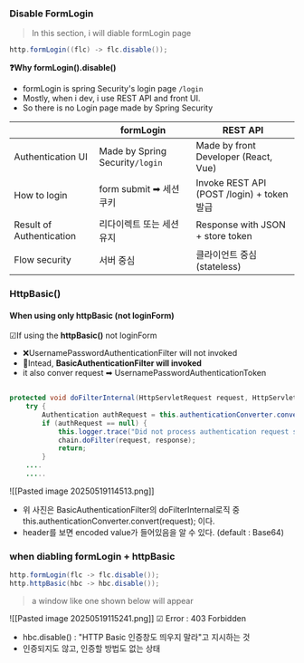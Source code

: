 
### Disable FormLogin

> In this section, i will diable formLogin page 

```java
http.formLogin((flc) -> flc.disable());
```

**❓Why formLogin().disable()**
- formLogin is spring Security's login page  `/login`
- Mostly, when i dev, i use REST API and front UI. 
- So there is no Login page made by Spring Security 

|                          | formLogin                       | REST API                                 |
| ------------------------ | ------------------------------- | ---------------------------------------- |
| Authentication UI        | Made by Spring Security`/login` | Made by front Developer (React, Vue)     |
| How to login             | form submit ➡ 세션 쿠키             | Invoke REST API (POST /login) + token 발급 |
| Result of Authentication | 리다이렉트 또는 세션 유지                  | Response with JSON + store token         |
| Flow security            | 서버 중심                           | 클라이언트 중심 (stateless)                     |


### HttpBasic()
#### When using only httpBasic (not loginForm)

☑If using the **httpBasic()** not loginForm 
- ❌UsernamePasswordAuthenticationFilter will not invoked  
- 💙Intead, **BasicAuthenticationFilter will invoked**
- it also conver request ➡ UsernamePasswordAuthenticationToken

```java
  
protected void doFilterInternal(HttpServletRequest request, HttpServletResponse response, FilterChain chain) throws IOException, ServletException {  
    try {  
        Authentication authRequest = this.authenticationConverter.convert(request);  
        if (authRequest == null) {  
            this.logger.trace("Did not process authentication request since failed to find username and password in Basic Authorization header");  
            chain.doFilter(request, response);  
            return;  
        }
    ....
    .....
```

![[Pasted image 20250519114513.png]]
- 위 사진은 BasicAuthenticationFilter의 doFilterInternal로직 중 this.authenticationConverter.convert(request); 이다.
- header를 보면 encoded value가 들어있음을 알 수 있다. (default : Base64)


### when diabling formLogin + httpBasic

```java
http.formLogin(flc -> flc.disable());  
http.httpBasic(hbc -> hbc.disable());
```

> a window like one shown below will appear 

![[Pasted image 20250519115241.png]]
☑ Error : 403 Forbidden 
- hbc.disable() : "HTTP Basic 인증창도 띄우지 말라"고 지시하는 것
- 인증되지도 않고, 인증할 방법도 없는 상태 




